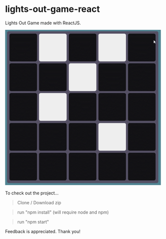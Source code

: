 # lights-out-game-react

Lights Out Game made with ReactJS.

![](lights-out.gif)

To check out the project...

> Clone / Download zip

> run "npm install" (will require node and npm)

> run "npm start"

Feedback is appreciated. Thank you!
